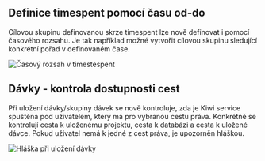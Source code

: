 ﻿---
categories: [kiwi]
layout: kiwi
---

## Definice timespent pomocí času od-do
Cílovou skupinu definovanou skrze timespent lze nově definovat i pomocí časového rozsahu. Je tak například možné vytvořit cílovou skupinu sledující konkrétní pořad v definovaném čase. 

![Časový rozsah v timestespent]({{site.url}}/data/oddotimespent.png "Časový rozsah v timestespent")

## Dávky - kontrola dostupnosti cest
Při uložení dávky/skupiny dávek se nově kontroluje, zda je Kiwi service spuštěna pod uživatelem, který má pro vybranou cestu práva. Konkrétně se kontrolují cesta k uloženému projektu, cesta k databázi a cesta k uložené dávce. 
Pokud uživatel nemá k jedné z cest práva, je upozorněn hláškou.

![Hláška při uložení dávky]({{site.url}}/data/servicesesemnedostane.png "Hláška při uložení dávky")

